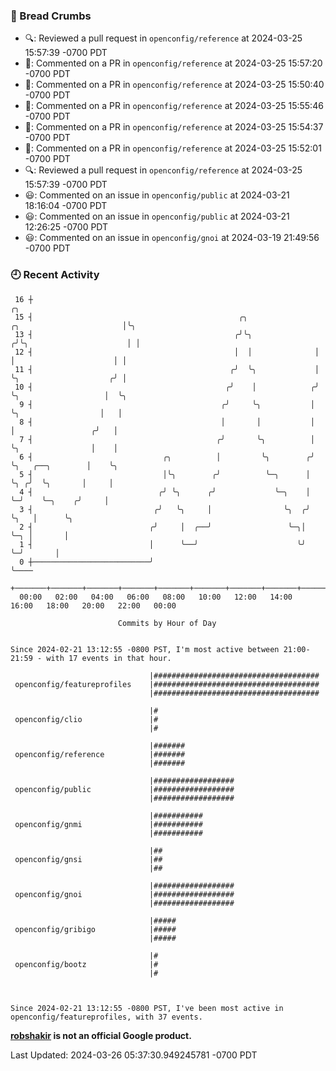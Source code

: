 ### 🍞 Bread Crumbs

 * 🔍: Reviewed a pull request in  `openconfig/reference` at 2024-03-25 15:57:39 -0700 PDT
 * 💬: Commented on a PR in  `openconfig/reference` at 2024-03-25 15:57:20 -0700 PDT
 * 💬: Commented on a PR in  `openconfig/reference` at 2024-03-25 15:50:40 -0700 PDT
 * 💬: Commented on a PR in  `openconfig/reference` at 2024-03-25 15:55:46 -0700 PDT
 * 💬: Commented on a PR in  `openconfig/reference` at 2024-03-25 15:54:37 -0700 PDT
 * 💬: Commented on a PR in  `openconfig/reference` at 2024-03-25 15:52:01 -0700 PDT
 * 🔍: Reviewed a pull request in  `openconfig/reference` at 2024-03-25 15:57:39 -0700 PDT
 * 😃: Commented on an issue in `openconfig/public` at 2024-03-21 18:16:04 -0700 PDT
 * 😃: Commented on an issue in `openconfig/public` at 2024-03-21 12:26:25 -0700 PDT
 * 😃: Commented on an issue in `openconfig/gnoi` at 2024-03-19 21:49:56 -0700 PDT

### 🕘 Recent Activity
```
 16 ┼                                                                                         ╭╮
 15 ┤                                              ╭╮                ╭╮                       │╰╮
 13 ┤                                             ╭╯╰╮              ╭╯╰╮                      │ │
 12 ┤                                             │  │              │  │                      │ │
 11 ┤                                            ╭╯  ╰╮             │  ╰╮                    ╭╯ │
 10 ┤                                           ╭╯    │            ╭╯   ╰╮                   │  ╰╮
  9 ┤                                          ╭╯     ╰╮           │     ╰╮                  │   │
  8 ┤                                          │       │           │      │                 ╭╯   │
  7 ┤                                         ╭╯       ╰╮          │      ╰╮                │    │
  6 ┤                             ╭╮          │         ╰╮        ╭╯       ╰╮   ╭──╮        │    ╰╮
  5 ┤                             │╰╮        ╭╯          ╰─╮      │         ╰╮ ╭╯  ╰╮       │     │
  4 ┤                            ╭╯ ╰╮      ╭╯             ╰─╮    │          ╰─╯    ╰─╮    ╭╯     │
  3 ┤                           ╭╯   ╰╮     │                ╰╮  ╭╯                   ╰╮   │      ╰╮
  2 ┤                          ╭╯     │  ╭──╯                 ╰─╮│                     ╰─╮ │       │
  1 ┤                          │      ╰──╯                      ╰╯                       ╰─╯       │
  0 ┼──────────────────────────╯                                                                   ╰────
    +───────+───────+───────+───────+───────+───────+───────+───────+───────+───────+───────+───────+────
  00:00   02:00   04:00   06:00   08:00   10:00   12:00   14:00   16:00   18:00   20:00   22:00   00:00   

						Commits by Hour of Day


Since 2024-02-21 13:12:55 -0800 PST, I'm most active between 21:00-21:59 - with 17 events in that hour.

```



```
                               |#####################################
 openconfig/featureprofiles    |#####################################
                               |#####################################

                               |#
 openconfig/clio               |#
                               |#

                               |#######
 openconfig/reference          |#######
                               |#######

                               |##################
 openconfig/public             |##################
                               |##################

                               |###########
 openconfig/gnmi               |###########
                               |###########

                               |##
 openconfig/gnsi               |##
                               |##

                               |##################
 openconfig/gnoi               |##################
                               |##################

                               |#####
 openconfig/gribigo            |#####
                               |#####

                               |#
 openconfig/bootz              |#
                               |#



Since 2024-02-21 13:12:55 -0800 PST, I've been most active in openconfig/featureprofiles, with 37 events.

```
**[robshakir](mailto:robjs@google.com) is not an official Google product.**  


Last Updated: 2024-03-26 05:37:30.949245781 -0700 PDT
